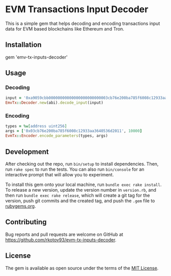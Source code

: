 # EVM Transactions Input Decoder

This is a simple gem that helps decoding and encoding transactions input data for EVM based blockchains like Ethereum and Tron.

## Installation

gem 'emv-tx-inputs-decoder'

## Usage

### Decoding
```ruby
input = '0xa9059cbb00000000000000000000000003cb76e200ba785f6008c12933aa3640536d2011000000000000000000000000000000000000000000000000000000a083712e00'
EmvTx::Decoder.new(abi).decode_input(input)
```

### Encoding
```ruby
types = %w[address uint256]
args = ['0x03cb76e200ba785f6008c12933aa3640536d2011', 10000]
EvmTx::Encoder.encode_parameters(types, args)
```

## Development

After checking out the repo, run `bin/setup` to install dependencies. Then, run `rake spec` to run the tests. You can also run `bin/console` for an interactive prompt that will allow you to experiment.

To install this gem onto your local machine, run `bundle exec rake install`. To release a new version, update the version number in `version.rb`, and then run `bundle exec rake release`, which will create a git tag for the version, push git commits and the created tag, and push the `.gem` file to [rubygems.org](https://rubygems.org).

## Contributing

Bug reports and pull requests are welcome on GitHub at https://github.com/rkotov93/evm-tx-inputs-decoder.

## License

The gem is available as open source under the terms of the [MIT License](https://opensource.org/licenses/MIT).
